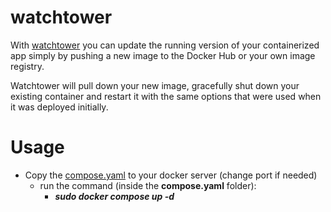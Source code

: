 # watchtower
With [watchtower](https://github.com/containrrr/watchtower) you can update the running version of your containerized app simply by pushing a new image to the Docker Hub or your own image registry.

Watchtower will pull down your new image, gracefully shut down your existing container and restart it with the same options that were used when it was deployed initially.

# Usage
+ Copy the [compose.yaml](/Docker%20compose/watchtower/compose.yaml) to your docker server (change port if needed)
  + run the command (inside the **compose.yaml** folder):
    + ***sudo docker compose up -d***
